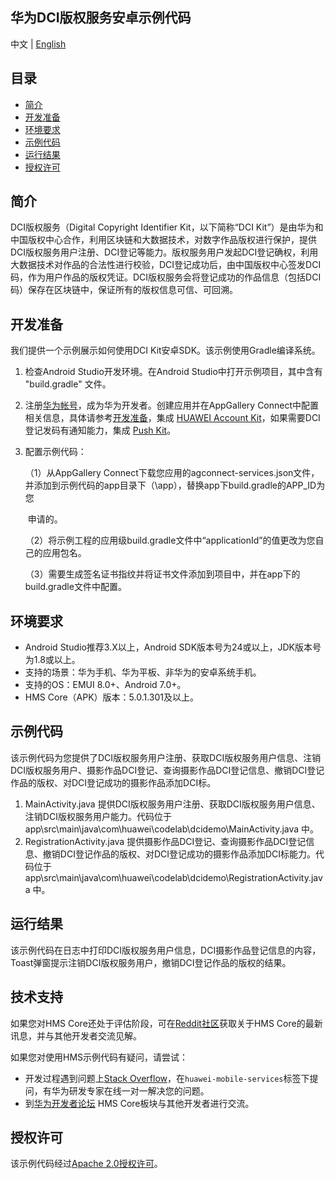 ## 华为DCI版权服务安卓示例代码

中文 | [English](README.md)

## 目录

* [简介](#简介)
* [开发准备](#开发准备)
* [环境要求](#环境要求)
* [示例代码](#示例代码)
* [运行结果](#运行结果)
* [授权许可](#授权许可)

简介
------------

DCI版权服务（Digital Copyright Identifier Kit，以下简称“DCI Kit”）是由华为和中国版权中心合作，利用区块链和大数据技术，对数字作品版权进行保护，提供DCI版权服务用户注册、DCI登记等能力。版权服务用户发起DCI登记确权，利用大数据技术对作品的合法性进行校验，DCI登记成功后，由中国版权中心签发DCI码，作为用户作品的版权凭证。DCI版权服务会将登记成功的作品信息（包括DCI码）保存在区块链中，保证所有的版权信息可信、可回溯。
## 开发准备

我们提供一个示例展示如何使用DCI Kit安卓SDK。该示例使用Gradle编译系统。

1. 检查Android Studio开发环境。在Android Studio中打开示例项目，其中含有 "build.gradle" 文件。

2. 注册[华为帐号](https://developer.huawei.com/consumer/cn/)，成为华为开发者。创建应用并在AppGallery Connect中配置相关信息，具体请参考[开发准备](https://developer.huawei.com/consumer/cn/doc/development/HMSCore-Guides/config-agc-0000001050196065)，集成 [HUAWEI Account Kit](https://developer.huawei.com/consumer/cn/hms/huawei-accountkit)，如果需要DCI登记发码有通知能力，集成 [Push Kit](https://developer.huawei.com/consumer/cn/hms/huawei-pushkit)。

3. 配置示例代码：

   （1）从AppGallery Connect下载您应用的agconnect-services.json文件，并添加到示例代码的app目录下（\app），替换app下build.gradle的APP_ID为您  

   ​         申请的。

   （2）将示例工程的应用级build.gradle文件中“applicationId”的值更改为您自己的应用包名。
   
   （3）需要生成签名证书指纹并将证书文件添加到项目中，并在app下的build.gradle文件中配置。

## 环境要求

- Android Studio推荐3.X以上，Android SDK版本号为24或以上，JDK版本号为1.8或以上。
- 支持的场景：华为手机、华为平板、非华为的安卓系统手机。
- 支持的OS：EMUI 8.0+、Android 7.0+。
- HMS Core（APK）版本：5.0.1.301及以上。

## 示例代码

该示例代码为您提供了DCI版权服务用户注册、获取DCI版权服务用户信息、注销DCI版权服务用户、摄影作品DCI登记、查询摄影作品DCI登记信息、撤销DCI登记作品的版权、对DCI登记成功的摄影作品添加DCI标。

1. MainActivity.java 提供DCI版权服务用户注册、获取DCI版权服务用户信息、注销DCI版权服务用户能力。代码位于app\src\main\java\com\huawei\codelab\dcidemo\MainActivity.java 中。
2. RegistrationActivity.java  提供摄影作品DCI登记、查询摄影作品DCI登记信息、撤销DCI登记作品的版权、对DCI登记成功的摄影作品添加DCI标能力。代码位于app\src\main\java\com\huawei\codelab\dcidemo\RegistrationActivity.java 中。

## 运行结果

该示例代码在日志中打印DCI版权服务用户信息，DCI摄影作品登记信息的内容，Toast弹窗提示注销DCI版权服务用户，撤销DCI登记作品的版权的结果。

## 技术支持

如果您对HMS Core还处于评估阶段，可在[Reddit社区](https://www.reddit.com/r/HuaweiDevelopers/)获取关于HMS Core的最新讯息，并与其他开发者交流见解。

如果您对使用HMS示例代码有疑问，请尝试：

- 开发过程遇到问题上[Stack Overflow](https://stackoverflow.com/questions/tagged/huawei-mobile-services)，在`huawei-mobile-services`标签下提问，有华为研发专家在线一对一解决您的问题。
- 到[华为开发者论坛](https://developer.huawei.com/consumer/cn/forum/blockdisplay?fid=18) HMS Core板块与其他开发者进行交流。

## 授权许可

该示例代码经过[Apache 2.0授权许可](http://www.apache.org/licenses/LICENSE-2.0)。